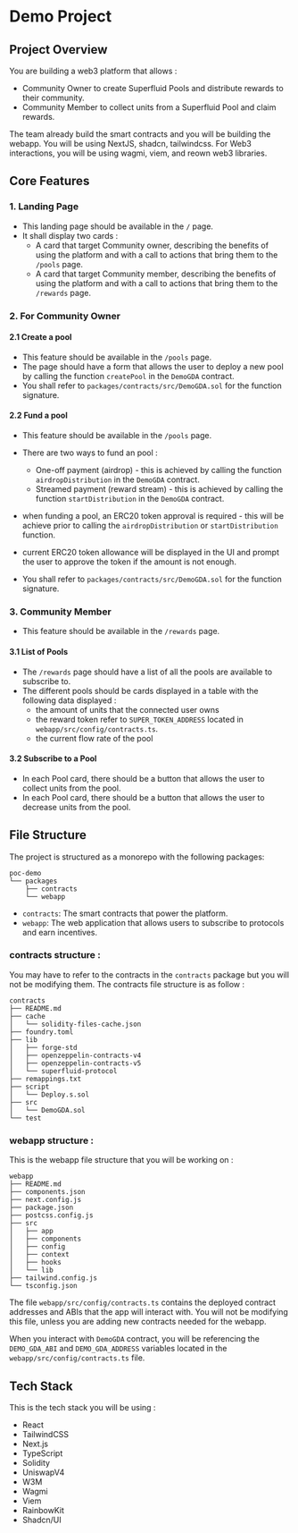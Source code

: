 # Demo Project

## Project Overview

You are building a web3 platform that allows :

- Community Owner to create Superfluid Pools and distribute rewards to their community.
- Community Member to collect units from a Superfluid Pool and claim rewards.

The team already build the smart contracts and you will be building the webapp.
You will be using NextJS, shadcn, tailwindcss.
For Web3 interactions, you will be using wagmi, viem, and reown web3 libraries.

## Core Features

### 1. Landing Page

- This landing page should be available in the `/` page.
- It shall display two cards :
  - A card that target Community owner, describing the benefits of using the platform and with a call to actions that bring them to the `/pools` page.
  - A card that target Community member, describing the benefits of using the platform and with a call to actions that bring them to the `/rewards` page.

### 2. For Community Owner

#### 2.1 Create a pool

- This feature should be available in the `/pools` page.
- The page should have a form that allows the user to deploy a new pool by calling the function `createPool` in the `DemoGDA` contract.
- You shall refer to `packages/contracts/src/DemoGDA.sol` for the function signature.

#### 2.2 Fund a pool

- This feature should be available in the `/pools` page.
- There are two ways to fund an pool :

  - One-off payment (airdrop) - this is achieved by calling the function `airdropDistribution` in the `DemoGDA` contract.
  - Streamed payment (reward stream) - this is achieved by calling the function `startDistribution` in the `DemoGDA` contract.

- when funding a pool, an ERC20 token approval is required - this will be achieve prior to calling the `airdropDistribution` or `startDistribution` function.
- current ERC20 token allowance will be displayed in the UI and prompt the user to approve the token if the amount is not enough.
- You shall refer to `packages/contracts/src/DemoGDA.sol` for the function signature.

### 3. Community Member

- This feature should be available in the `/rewards` page.

#### 3.1 List of Pools

- The `/rewards` page should have a list of all the pools are available to subscribe to.
- The different pools should be cards displayed in a table with the following data displayed :
  - the amount of units that the connected user owns
  - the reward token refer to `SUPER_TOKEN_ADDRESS` located in `webapp/src/config/contracts.ts`.
  - the current flow rate of the pool

#### 3.2 Subscribe to a Pool

- In each Pool card, there should be a button that allows the user to collect units from the pool.
- In each Pool card, there should be a button that allows the user to decrease units from the pool.

## File Structure

The project is structured as a monorepo with the following packages:

```
poc-demo
└── packages
    ├── contracts
    └── webapp
```

- `contracts`: The smart contracts that power the platform.
- `webapp`: The web application that allows users to subscribe to protocols and earn incentives.

### contracts structure :

You may have to refer to the contracts in the `contracts` package but you will not be modifying them.
The contracts file structure is as follow :

```
contracts
├── README.md
├── cache
│   └── solidity-files-cache.json
├── foundry.toml
├── lib
│   ├── forge-std
│   ├── openzeppelin-contracts-v4
│   ├── openzeppelin-contracts-v5
│   └── superfluid-protocol
├── remappings.txt
├── script
│   └── Deploy.s.sol
├── src
│   └── DemoGDA.sol
└── test
```

### webapp structure :

This is the webapp file structure that you will be working on :

```
webapp
├── README.md
├── components.json
├── next.config.js
├── package.json
├── postcss.config.js
├── src
│   ├── app
│   ├── components
│   ├── config
│   ├── context
│   ├── hooks
│   └── lib
├── tailwind.config.js
└── tsconfig.json
```

The file `webapp/src/config/contracts.ts` contains the deployed contract addresses and ABIs that the app will interact with.
You will not be modifying this file, unless you are adding new contracts needed for the webapp.

When you interact with `DemoGDA` contract, you will be referencing the `DEMO_GDA_ABI` and `DEMO_GDA_ADDRESS` variables located in the `webapp/src/config/contracts.ts` file.

## Tech Stack

This is the tech stack you will be using :

- React
- TailwindCSS
- Next.js
- TypeScript
- Solidity
- UniswapV4
- W3M
- Wagmi
- Viem
- RainbowKit
- Shadcn/UI
